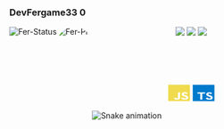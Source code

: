 ### DevFergame33 0

<div align="center">
  <a href="https://github.com/fergame330">
  <img align="left" alt="Fer-Status" height="180em" src="https://github-readme-stats.vercel.app/api?username=fergame330&show_icons=true&theme=vue&include_all_commits=true&count_private=true"/>
  <img align="left" alt="Fer-Pic" height="180em" style="border-radius:50px;" src="https://cdn.discordapp.com/avatars/615339359742459936/bfa509304d4149627136dd14c1ec1969.png?size=2048">
   <a href="https://www.youtube.com/channel/UC7XJwsdW-XPeegifBt-uOcA" target="_blank"><img src="https://img.shields.io/badge/YouTube-FF0000?style=for-the-badge&logo=youtube&logoColor=white" target="_blank"></a>
  <a href="https://discord.gg/fYRbXvmvUr" target="_blank"><img src="https://img.shields.io/badge/Discord-7289DA?style=for-the-badge&logo=discord&logoColor=white" target="_blank"></a> 
  <a href = "mailto:saradbos55@gmail.com"><img src="https://img.shields.io/badge/-Gmail-%23333?style=for-the-badge&logo=gmail&logoColor=white" target="_blank"></a>
    <br>
    <br>
    <br>
    <br>
    <br>
    <br>
    <a href="https://pt.wikipedia.org/wiki/JavaScript"><img alt="Fer-Js" height="30" width="40" src="https://raw.githubusercontent.com/devicons/devicon/master/icons/javascript/javascript-plain.svg"></a>
    <a href="https://pt.wikipedia.org/wiki/TypeScript" target="_blank"><img alt="Fer-Ts" height="30" width="40" src="https://raw.githubusercontent.com/devicons/devicon/master/icons/typescript/typescript-plain.svg"></a>
</div>

<div alt="Fer-Snake-Game"> 
 
![Snake animation](https://github.com/fergame330/fergame330/blob/output/github-contribution-grid-snake.svg)
 
</div>

